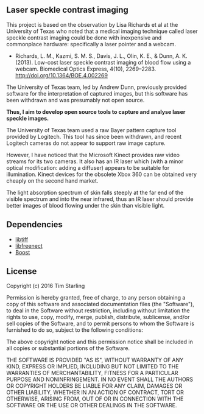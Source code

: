 ## Laser speckle contrast imaging

This project is based on the observation by Lisa Richards et al at the
University of Texas who noted that a medical imaging technique called laser
speckle contrast imaging could be done with inexpensive and commonplace
hardware: specifically a laser pointer and a webcam.

- Richards, L. M., Kazmi, S. M. S., Davis, J. L., Olin, K. E., & Dunn, A. K.
  (2013). Low-cost laser speckle contrast imaging of blood flow using a webcam.
  Biomedical Optics Express, 4(10), 2269–2283.
  http://doi.org/10.1364/BOE.4.002269

The University of Texas team, led by Andrew Dunn, previously provided software
for the interpretation of captured images, but this software has been withdrawn
and was presumably not open source.

**Thus, I aim to develop open source tools to capture and analyse laser speckle
images.**

The University of Texas team used a raw Bayer pattern capture tool provided by
Logitech. This tool has since been withdrawn, and recent Logitech cameras do
not appear to support raw image capture.

However, I have noticed that the Microsoft Kinect provides raw video streams
for its two cameras. It also has an IR laser which (with a minor optical
modification: adding a diffuser) appears to be suitable for illumination.
Kinect devices for the obsolete Xbox 360 can be obtained very cheaply on the
second hand market.

The light absorption spectrum of skin falls steeply at the far end of the
visible spectrum and into the near infrared, thus an IR laser should provide
better images of blood flowing under the skin than visible light.

## Dependencies

- [libtiff](http://www.simplesystems.org/libtiff/)
- [libfreenect](https://github.com/OpenKinect/libfreenect)
- [Boost](http://www.boost.org/)

## License

Copyright (c) 2016 Tim Starling

Permission is hereby granted, free of charge, to any person obtaining a copy of
this software and associated documentation files (the "Software"), to deal in
the Software without restriction, including without limitation the rights to
use, copy, modify, merge, publish, distribute, sublicense, and/or sell copies
of the Software, and to permit persons to whom the Software is furnished to do
so, subject to the following conditions:

The above copyright notice and this permission notice shall be included in all
copies or substantial portions of the Software.

THE SOFTWARE IS PROVIDED "AS IS", WITHOUT WARRANTY OF ANY KIND, EXPRESS OR
IMPLIED, INCLUDING BUT NOT LIMITED TO THE WARRANTIES OF MERCHANTABILITY,
FITNESS FOR A PARTICULAR PURPOSE AND NONINFRINGEMENT. IN NO EVENT SHALL THE
AUTHORS OR COPYRIGHT HOLDERS BE LIABLE FOR ANY CLAIM, DAMAGES OR OTHER
LIABILITY, WHETHER IN AN ACTION OF CONTRACT, TORT OR OTHERWISE, ARISING FROM,
OUT OF OR IN CONNECTION WITH THE SOFTWARE OR THE USE OR OTHER DEALINGS IN THE
SOFTWARE.

